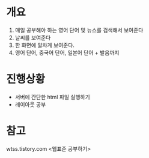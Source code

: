 # 개요
1. 매일 공부해야 하는 영어 단어 및 뉴스를 검색해서 보여준다
2. 날씨를 보여준다
3. 한 화면에 알차게 보여준다.
4. 영어 단어, 중국어 단어, 일본어 단어 + 발음까지

# 진행상황
- 서버에 간단한 html 파일 실행하기
- 레이아웃 공부

# 참고
wtss.tistory.com <웹표준 공부하기>



